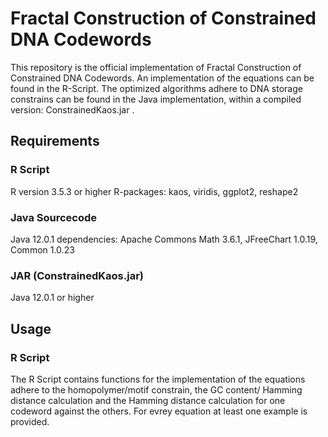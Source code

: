 # Fractal Construction of Constrained DNA Codewords

This repository is the official implementation of Fractal Construction of Constrained DNA Codewords.
An implementation of the equations can be found in the R-Script. The optimized algorithms adhere to DNA storage constrains can be found in the Java implementation, within a compiled version: ConstrainedKaos.jar .

## Requirements

### R Script

R version 3.5.3 or higher
R-packages: kaos, viridis, ggplot2, reshape2


### Java Sourcecode

Java 12.0.1
dependencies: Apache Commons Math 3.6.1, JFreeChart 1.0.19, Common 1.0.23

### JAR (ConstrainedKaos.jar)

Java 12.0.1 or higher

## Usage

### R Script

The R Script contains functions for the implementation of the equations adhere to the homopolymer/motif constrain, the GC content/ Hamming distance calculation and the Hamming distance calculation for one codeword against the others. For evrey equation at least one example is provided. 





